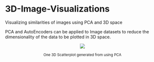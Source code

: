 # 3D-Image-Visualizations
Visualizing similarities of images using PCA and 3D space


PCA and AutoEncoders can be applied to Image datasets to reduce the dimensionality of the data to be plotted in 3D space.



<p align="center">
  <img src="https://github.com/Yasaswi124/3D-Image-Visualizations/blob/main/scatterplots/newplot%20(4).png">
</p>
<p align="center">
  <sub>One 3D Scatterplot generated from using PCA</sub>
</p>
